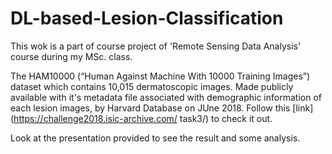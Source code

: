 # DL-based-Lesion-Classification
This wok is a part of course project of 'Remote Sensing Data Analysis' course during my MSc. class.

The	HAM10000	(“Human	Against	Machine	With	10000	Training	Images”) dataset which contains 10,015 dermatoscopic images. 
Made publicly available with it's metadata file associated with demographic information of each lesion images,
by Harvard Database on JUne 2018. Follow this [link](https://challenge2018.isic-archive.com/
task3/) to check it out.

Look at the presentation provided to see the result and some analysis.
